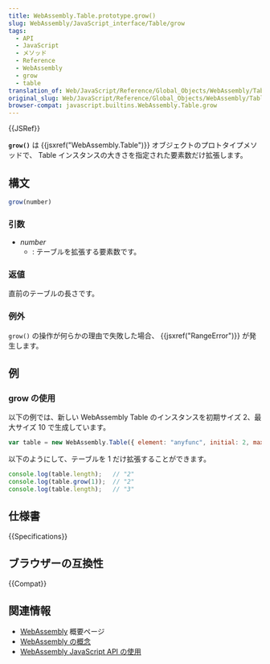 ```yaml
---
title: WebAssembly.Table.prototype.grow()
slug: WebAssembly/JavaScript_interface/Table/grow
tags:
  - API
  - JavaScript
  - メソッド
  - Reference
  - WebAssembly
  - grow
  - table
translation_of: Web/JavaScript/Reference/Global_Objects/WebAssembly/Table/grow
original_slug: Web/JavaScript/Reference/Global_Objects/WebAssembly/Table/grow
browser-compat: javascript.builtins.WebAssembly.Table.grow
---
```

{{JSRef}}

**`grow()`** は {{jsxref("WebAssembly.Table")}} オブジェクトのプロトタイプメソッドで、 Table インスタンスの大きさを指定された要素数だけ拡張します。

## 構文

```js
grow(number)
```

### 引数

- _number_
  - : テーブルを拡張する要素数です。

### 返値

直前のテーブルの長さです。

### 例外

`grow()` の操作が何らかの理由で失敗した場合、 {{jsxref("RangeError")}} が発生します。

## 例

### grow の使用

以下の例では、新しい WebAssembly Table のインスタンスを初期サイズ 2、最大サイズ 10 で生成しています。

```js
var table = new WebAssembly.Table({ element: "anyfunc", initial: 2, maximum: 10 });
```

以下のようにして、テーブルを 1 だけ拡張することができます。

```js
console.log(table.length);   // "2"
console.log(table.grow(1));  // "2"
console.log(table.length);   // "3"
```

## 仕様書

{{Specifications}}

## ブラウザーの互換性

{{Compat}}

## 関連情報

- [WebAssembly](/ja/docs/WebAssembly) 概要ページ
- [WebAssembly の概念](/ja/docs/WebAssembly/Concepts)
- [WebAssembly JavaScript API の使用](/ja/docs/WebAssembly/Using_the_JavaScript_API)

